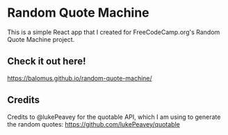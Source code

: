 # Random Quote Machine
This is a simple React app that I created for FreeCodeCamp.org's Random Quote Machine project.

## Check it out here!
https://balomus.github.io/random-quote-machine/

## Credits
Credits to @lukePeavey for the quotable API, which I am using to generate the random quotes:
https://github.com/lukePeavey/quotable

